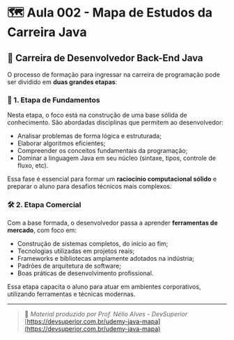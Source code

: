 # 🗺️ Aula 002 - Mapa de Estudos da Carreira Java

## 📌 Carreira de Desenvolvedor Back-End Java

O processo de formação para ingressar na carreira de programação pode ser dividido em **duas grandes etapas**:

### 🧱 1. Etapa de Fundamentos

Nesta etapa, o foco está na construção de uma base sólida de conhecimento. São abordadas disciplinas que permitem ao desenvolvedor:

- Analisar problemas de forma lógica e estruturada;
- Elaborar algoritmos eficientes;
- Compreender os conceitos fundamentais da programação;
- Dominar a linguagem Java em seu núcleo (sintaxe, tipos, controle de fluxo, etc).

Essa fase é essencial para formar um **raciocínio computacional sólido** e preparar o aluno para desafios técnicos mais complexos.

### 🛠️ 2. Etapa Comercial

Com a base formada, o desenvolvedor passa a aprender **ferramentas de mercado**, com foco em:

- Construção de sistemas completos, do início ao fim;
- Tecnologias utilizadas em projetos reais;
- Frameworks e bibliotecas amplamente adotados na indústria;
- Padrões de arquitetura de software;
- Boas práticas de desenvolvimento profissional.

Essa etapa capacita o aluno para atuar em ambientes corporativos, utilizando ferramentas e técnicas modernas.

---

> 🔗 *Material produzido por Prof. Nélio Alves - DevSuperior*  
> [https://devsuperior.com.br/udemy-java-mapa](https://devsuperior.com.br/udemy-java-mapa)
